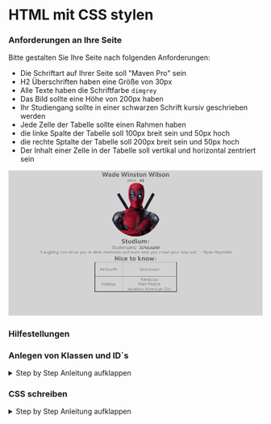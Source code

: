 # HTML mit CSS stylen

### Anforderungen an Ihre Seite

Bitte gestalten Sie Ihre Seite nach folgenden Anforderungen:
- Die Schriftart auf Ihrer Seite soll "Maven Pro" sein
- H2 Überschriften haben eine Größe von 30px
- Alle Texte haben die Schriftfarbe `dimgrey`
- Das Bild sollte eine Höhe von 200px haben
- Ihr Studiengang sollte in einer schwarzen Schrift kursiv geschrieben werden
- Jede Zelle der Tabelle sollte einen Rahmen haben
- die linke Spalte der Tabelle soll 100px breit sein und 50px hoch
- die rechte Sptalte der Tabelle soll 200px breit sein und 50px hoch
- Der Inhalt einer Zelle in der Tabelle soll vertikal und horizontal zentriert sein

![img.png](img/should_state.png)

### Hilfestellungen

### Anlegen von Klassen und ID`s
<details>
<summary>Step by Step Anleitung aufklappen</summary>

1. Ändern Sie den Titel der Seite zu Ihrem Vornamen

2. Fügen Sie eine Überschrift (h2) mit Ihrem Namen ein

3. Fügen Sie darunter einen Paragrafen ein, in dem ihr Alter **fett** steht.

4. Ergänzen Sie ein Profilbild und geben Sie einen alternativen Text an.
   Dazu kann in Replit ein Bild hochgeladen werden oder Sie nutzen ein Bild aus dem Web über dessen Hyperlink:
~~~html
    https://upload.wikimedia.org/wikipedia/commons/thumb/9/98/OOjs_UI_icon_userAvatar.svg/480px-OOjs_UI_icon_userAvatar.svg.png
~~~

5. Fügen Sie eine Überschrift hinzu (h2) mit dem Titel "Studium:"

6. Ergänzen Sie darunter zwei Paragraphen. Im ersten nennen Sie Ihren Studiengang und im zweiten erklären Sie, warum Sie diesen gewählt haben.
7. Fügen Sie eine Überschrift hinzu (h2) mit dem Titel "Nice to know:
8. Erstellen Sie eine Tabelle und zeigen Sie darin:
    1. Ihre Herkunft, Stadt
    2. Ihre Hobbys (Jedes Hobby sollte in einer neuen Zeile stehen, aber in der gleichen Reihe der Tabelle) und Ihre Lieblingsfarbe.


</details>  

### CSS schreiben
<details>
<summary>Step by Step Anleitung aufklappen</summary>

1. Ändern Sie den Titel der Seite zu Ihrem Vornamen

2. Fügen Sie eine Überschrift (h2) mit Ihrem Namen ein

3. Fügen Sie darunter einen Paragrafen ein, in dem ihr Alter **fett** steht.

4. Ergänzen Sie ein Profilbild und geben Sie einen alternativen Text an.
   Dazu kann in Replit ein Bild hochgeladen werden oder Sie nutzen ein Bild aus dem Web über dessen Hyperlink:
~~~html
    https://upload.wikimedia.org/wikipedia/commons/thumb/9/98/OOjs_UI_icon_userAvatar.svg/480px-OOjs_UI_icon_userAvatar.svg.png
~~~

5. Fügen Sie eine Überschrift hinzu (h2) mit dem Titel "Studium:"

6. Ergänzen Sie darunter zwei Paragraphen. Im ersten nennen Sie Ihren Studiengang und im zweiten erklären Sie, warum Sie diesen gewählt haben.
7. Fügen Sie eine Überschrift hinzu (h2) mit dem Titel "Nice to know:
8. Erstellen Sie eine Tabelle und zeigen Sie darin:
    1. Ihre Herkunft, Stadt
    2. Ihre Hobbys (Jedes Hobby sollte in einer neuen Zeile stehen, aber in der gleichen Reihe der Tabelle) und Ihre Lieblingsfarbe.


</details>  


